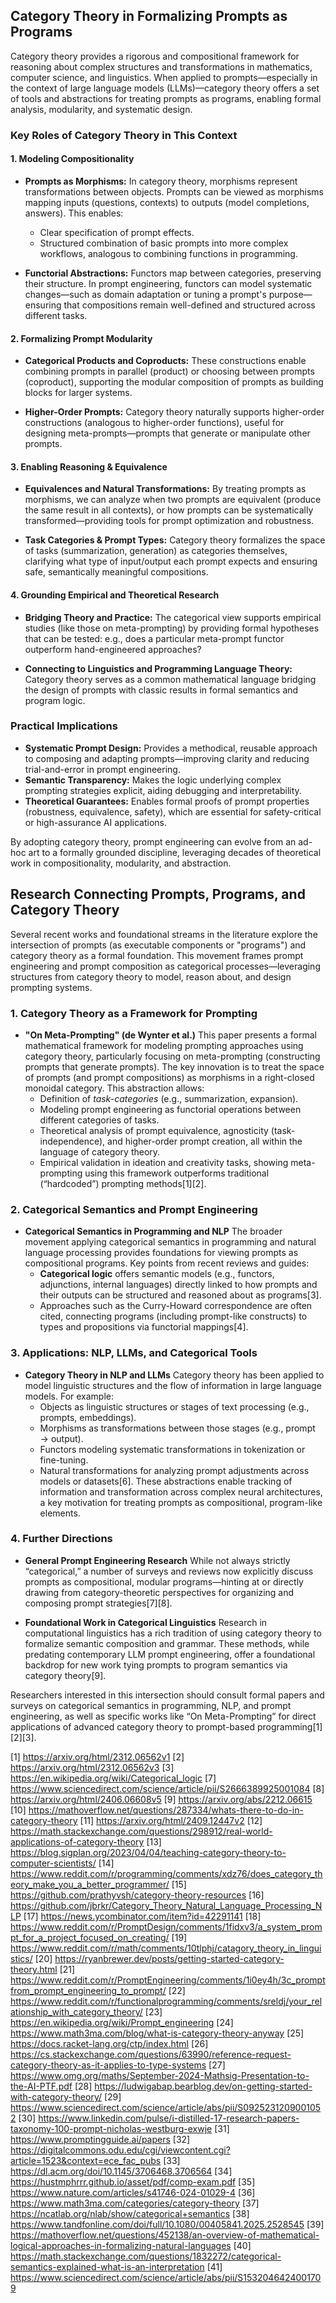 ## Category Theory in Formalizing Prompts as Programs

Category theory provides a rigorous and compositional framework for reasoning
about complex structures and transformations in mathematics, computer science,
and linguistics. When applied to prompts—especially in the context of large
language models (LLMs)—category theory offers a set of tools and abstractions
for treating prompts as programs, enabling formal analysis, modularity, and
systematic design.

### Key Roles of Category Theory in This Context

#### 1. Modeling Compositionality

- **Prompts as Morphisms:** In category theory, morphisms represent
  transformations between objects. Prompts can be viewed as morphisms mapping
  inputs (questions, contexts) to outputs (model completions, answers). This
  enables:
  - Clear specification of prompt effects.
  - Structured combination of basic prompts into more complex workflows,
    analogous to combining functions in programming.

- **Functorial Abstractions:** Functors map between categories, preserving their
  structure. In prompt engineering, functors can model systematic changes—such
  as domain adaptation or tuning a prompt's purpose—ensuring that compositions
  remain well-defined and structured across different tasks.

#### 2. Formalizing Prompt Modularity

- **Categorical Products and Coproducts:** These constructions enable combining
  prompts in parallel (product) or choosing between prompts (coproduct),
  supporting the modular composition of prompts as building blocks for larger
  systems.

- **Higher-Order Prompts:** Category theory naturally supports higher-order
  constructions (analogous to higher-order functions), useful for designing
  meta-prompts—prompts that generate or manipulate other prompts.

#### 3. Enabling Reasoning & Equivalence

- **Equivalences and Natural Transformations:** By treating prompts as
  morphisms, we can analyze when two prompts are equivalent (produce the same
  result in all contexts), or how prompts can be systematically
  transformed—providing tools for prompt optimization and robustness.

- **Task Categories & Prompt Types:** Category theory formalizes the space of
  tasks (summarization, generation) as categories themselves, clarifying what
  type of input/output each prompt expects and ensuring safe, semantically
  meaningful compositions.

#### 4. Grounding Empirical and Theoretical Research

- **Bridging Theory and Practice:** The categorical view supports empirical
  studies (like those on meta-prompting) by providing formal hypotheses that can
  be tested: e.g., does a particular meta-prompt functor outperform
  hand-engineered approaches?

- **Connecting to Linguistics and Programming Language Theory:** Category theory
  serves as a common mathematical language bridging the design of prompts with
  classic results in formal semantics and program logic.

### Practical Implications

- **Systematic Prompt Design:** Provides a methodical, reusable approach to
  composing and adapting prompts—improving clarity and reducing trial-and-error
  in prompt engineering.
- **Semantic Transparency:** Makes the logic underlying complex prompting
  strategies explicit, aiding debugging and interpretability.
- **Theoretical Guarantees:** Enables formal proofs of prompt properties
  (robustness, equivalence, safety), which are essential for safety-critical or
  high-assurance AI applications.

By adopting category theory, prompt engineering can evolve from an ad-hoc art to
a formally grounded discipline, leveraging decades of theoretical work in
compositionality, modularity, and abstraction.

## Research Connecting Prompts, Programs, and Category Theory

Several recent works and foundational streams in the literature explore the
intersection of prompts (as executable components or "programs") and category
theory as a formal foundation. This movement frames prompt engineering and
prompt composition as categorical processes—leveraging structures from category
theory to model, reason about, and design prompting systems.

### 1. Category Theory as a Framework for Prompting

- **"On Meta-Prompting" (de Wynter et al.)** This paper presents a formal
  mathematical framework for modeling prompting approaches using category
  theory, particularly focusing on meta-prompting (constructing prompts that
  generate prompts). The key innovation is to treat the space of prompts (and
  prompt compositions) as morphisms in a right-closed monoidal category. This
  abstraction allows:
    - Definition of *task-categories* (e.g., summarization, expansion).
    - Modeling prompt engineering as functorial operations between different categories of tasks.
    - Theoretical analysis of prompt equivalence, agnosticity
      (task-independence), and higher-order prompt creation, all within the
      language of category theory.
    - Empirical validation in ideation and creativity tasks, showing
      meta-prompting using this framework outperforms traditional (“hardcoded”)
      prompting methods[1][2].

### 2. Categorical Semantics and Prompt Engineering

- **Categorical Semantics in Programming and NLP** The broader movement applying
  categorical semantics in programming and natural language processing provides
  foundations for viewing prompts as compositional programs. Key points from
  recent reviews and guides:
    - **Categorical logic** offers semantic models (e.g., functors, adjunctions,
      internal languages) directly linked to how prompts and their outputs can
      be structured and reasoned about as programs[3].
    - Approaches such as the Curry-Howard correspondence are often cited,
      connecting programs (including prompt-like constructs) to types and
      propositions via functorial mappings[4].

### 3. Applications: NLP, LLMs, and Categorical Tools

- **Category Theory in NLP and LLMs** Category theory has been applied to model
  linguistic structures and the flow of information in large language models.
  For example:
    - Objects as linguistic structures or stages of text processing (e.g., prompts, embeddings).
    - Morphisms as transformations between those stages (e.g., prompt → output).
    - Functors modeling systematic transformations in tokenization or fine-tuning.
    - Natural transformations for analyzing prompt adjustments across models or
      datasets[6]. These abstractions enable tracking of information and
      transformation across complex neural architectures, a key motivation for
      treating prompts as compositional, program-like elements.

### 4. Further Directions

- **General Prompt Engineering Research**
  While not always strictly “categorical,” a number of surveys and reviews now
  explicitly discuss prompts as compositional, modular programs—hinting at or
  directly drawing from category-theoretic perspectives for organizing and
  composing prompt strategies[7][8].

- **Foundational Work in Categorical Linguistics**
  Research in computational linguistics has a rich tradition of using category
  theory to formalize semantic composition and grammar. These methods, while
  predating contemporary LLM prompt engineering, offer a foundational backdrop
  for new work tying prompts to program semantics via category theory[9].

Researchers interested in this intersection should consult formal papers and
surveys on categorical semantics in programming, NLP, and prompt engineering, as
well as specific works like “On Meta-Prompting” for direct applications of
advanced category theory to prompt-based programming[1][2][3].

[1] https://arxiv.org/html/2312.06562v1
[2] https://arxiv.org/html/2312.06562v3
[3] https://en.wikipedia.org/wiki/Categorical_logic
[7] https://www.sciencedirect.com/science/article/pii/S2666389925001084
[8] https://arxiv.org/html/2406.06608v5
[9] https://arxiv.org/abs/2212.06615
[10] https://mathoverflow.net/questions/287334/whats-there-to-do-in-category-theory
[11] https://arxiv.org/html/2409.12447v2
[12] https://math.stackexchange.com/questions/298912/real-world-applications-of-category-theory
[13] https://blog.sigplan.org/2023/04/04/teaching-category-theory-to-computer-scientists/
[14] https://www.reddit.com/r/programming/comments/xdz76/does_category_theory_make_you_a_better_programmer/
[15] https://github.com/prathyvsh/category-theory-resources
[16] https://github.com/jbrkr/Category_Theory_Natural_Language_Processing_NLP
[17] https://news.ycombinator.com/item?id=42291141
[18] https://www.reddit.com/r/PromptDesign/comments/1fidxv3/a_system_prompt_for_a_project_focused_on_creating/
[19] https://www.reddit.com/r/math/comments/10tlphj/catagory_theory_in_linguistics/
[20] https://ryanbrewer.dev/posts/getting-started-category-theory.html
[21] https://www.reddit.com/r/PromptEngineering/comments/1i0ey4h/3c_promptfrom_prompt_engineering_to_prompt/
[22] https://www.reddit.com/r/functionalprogramming/comments/sreldj/your_relationship_with_category_theory/
[23] https://en.wikipedia.org/wiki/Prompt_engineering
[24] https://www.math3ma.com/blog/what-is-category-theory-anyway
[25] https://docs.racket-lang.org/ctp/index.html
[26] https://cs.stackexchange.com/questions/63990/reference-request-category-theory-as-it-applies-to-type-systems
[27] https://www.omg.org/maths/September-2024-Mathsig-Presentation-to-the-AI-PTF.pdf
[28] https://ludwigabap.bearblog.dev/on-getting-started-with-category-theory/
[29] https://www.sciencedirect.com/science/article/abs/pii/S0925231209001052
[30] https://www.linkedin.com/pulse/i-distilled-17-research-papers-taxonomy-100-prompt-nicholas-westburg-exwje
[31] https://www.promptingguide.ai/papers
[32] https://digitalcommons.odu.edu/cgi/viewcontent.cgi?article=1523&context=ece_fac_pubs
[33] https://dl.acm.org/doi/10.1145/3706468.3706564
[34] https://hustmphrrr.github.io/asset/pdf/comp-exam.pdf
[35] https://www.nature.com/articles/s41746-024-01029-4
[36] https://www.math3ma.com/categories/category-theory
[37] https://ncatlab.org/nlab/show/categorical+semantics
[38] https://www.tandfonline.com/doi/full/10.1080/00405841.2025.2528545
[39] https://mathoverflow.net/questions/452138/an-overview-of-mathematical-logical-approaches-in-formalizing-natural-languages
[40] https://math.stackexchange.com/questions/1832272/categorical-semantics-explained-what-is-an-interpretation
[41] https://www.sciencedirect.com/science/article/abs/pii/S1532046424001709
